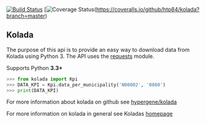 [![Build Status](https://travis-ci.org/htp84/kolada.svg?branch=master)](https://travis-ci.org/htp84/kolada)
[![Coverage Status](https://coveralls.io/repos/github/htp84/kolada/badge.svg?branch=master)(https://coveralls.io/github/htp84/kolada?branch=master)

## Kolada

The purpose of this api is to provide an easy way to download data from Kolada using Python 3. The API uses the [requests](https://github.com/requests/requests) module.

Supports Python **3.3+**

```python
>>> from kolada import Kpi
>>> DATA_KPI = Kpi.data_per_municipality('N00002', '0860')
>>> print(DATA_KPI)
```

For more information about kolada on github see [hypergene/kolada](https://github.com/Hypergene/kolada)

For more information on kolada in general see Koladas [homepage](https://www.kolada.se)
